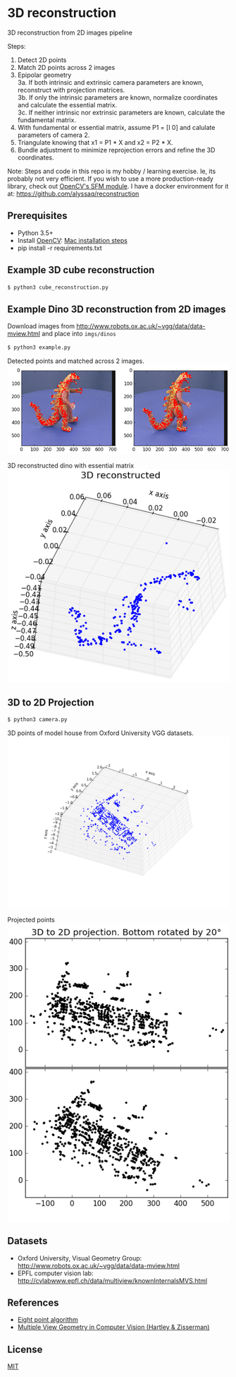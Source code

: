 # 3D reconstruction

3D reconstruction from 2D images pipeline

Steps:
1. Detect 2D points
2. Match 2D points across 2 images
3. Epipolar geometry   
  3a. If both intrinsic and extrinsic camera parameters are known, reconstruct with projection matrices.   
  3b. If only the intrinsic parameters are known, normalize coordinates and calculate the essential matrix.   
  3c. If neither intrinsic nor extrinsic parameters are known, calculate the fundamental matrix.   
4. With fundamental or essential matrix, assume P1 = [I 0] and calulate parameters of camera 2.
5. Triangulate knowing that x1 = P1 * X and x2 = P2 * X.
6. Bundle adjustment to minimize reprojection errors and refine the 3D coordinates.

Note: Steps and code in this repo is my hobby / learning exercise. Ie, its probably not very efficient. If you wish to use a more production-ready library, check out [OpenCV's SFM module](https://github.com/opencv/opencv_contrib/tree/master/modules/sfm). I have a docker environment for it at: https://github.com/alyssaq/reconstruction

## Prerequisites
* Python 3.5+
* Install [OpenCV](http://opencv.org/): [Mac installation steps](https://gist.github.com/alyssaq/f60393545173379e0f3f)
* pip install -r requirements.txt

## Example 3D cube reconstruction
```sh
$ python3 cube_reconstruction.py
```

## Example Dino 3D reconstruction from 2D images
Download images from <http://www.robots.ox.ac.uk/~vgg/data/data-mview.html> and place into `imgs/dinos`
```sh
$ python3 example.py
```

Detected points and matched across 2 images.
![](testsets/dino_2d_points.png?raw=true)

3D reconstructed dino with essential matrix   
![](testsets/dino_3d_reconstructed.png?raw=true)

## 3D to 2D Projection
```sh
$ python3 camera.py
```

3D points of model house from Oxford University VGG datasets.
![](testsets/house_3d.png?raw=true)

Projected points   
![](testsets/3d_to_2d_projection.png?raw=true)
## Datasets
* Oxford University, Visual Geometry Group: http://www.robots.ox.ac.uk/~vgg/data/data-mview.html
* EPFL computer vision lab: http://cvlabwww.epfl.ch/data/multiview/knownInternalsMVS.html

## References
* [Eight point algorithm](http://ece631web.groups.et.byu.net/Lectures/ECEn631%2013%20-%208%20Point%20Algorithm.pdf)
* [Multiple View Geometry in Computer Vision (Hartley & Zisserman)](http://www.robots.ox.ac.uk/~vgg/hzbook/)

## License
[MIT](https://alyssaq.github.io/mit-license)
